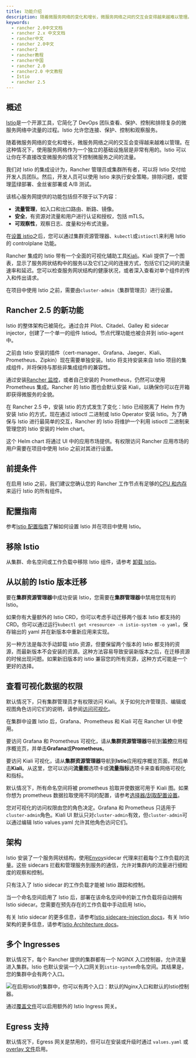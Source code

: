 ```yaml
---
title: 功能介绍
description: 随着微服务网络的变化和增长，微服务网络之间的交互会变得越来越难以管理。在这种情况下，使用服务网格作为一个独立的基础设施层是非常有用的。Istio 可以让你在不直接改变微服务的情况下控制微服务之间的流量。我们对 Istio 的集成设计为，Rancher 管理员或集群所有者，可以将 Istio 交付给开发人员团队。然后，开发人员可以使用 Istio 来执行安全策略，排除问题，或管理蓝绿部署、金丝雀部署或 A/B 测试。
keywords:
  - rancher 2.0中文文档
  - rancher 2.x 中文文档
  - rancher中文
  - rancher 2.0中文
  - rancher2
  - rancher教程
  - rancher中国
  - rancher 2.0
  - rancher2.0 中文教程
  - Istio
  - rancher 2.5
---
```


## 概述

[Istio](https://istio.io/)是一个开源工具，它简化了 DevOps 团队查看、保护、控制和排除复杂的微服务网络中流量的过程。Istio 允许您连接、保护、控制和观察服务。

随着微服务网络的变化和增长，微服务网络之间的交互会变得越来越难以管理。在这种情况下，使用服务网格作为一个独立的基础设施层是非常有用的。Istio 可以让你在不直接改变微服务的情况下控制微服务之间的流量。

我们对 Istio 的集成设计为，Rancher 管理员或集群所有者，可以将 Istio 交付给开发人员团队。然后，开发人员可以使用 Istio 来执行安全策略，排除问题，或管理蓝绿部署、金丝雀部署或 A/B 测试。

该核心服务网提供的功能包括但不限于以下内容：

- **流量管理**，如入口和出口路由、断路、镜像。
- **安全**，有资源对流量和用户进行认证和授权，包括 mTLS。
- **可观察性**，观察日志、度量和分布式流量。

在[设置 istio](/docs/rancher2/istio/2.3.x-2.4.x/setup/_index)之后，您可以通过集群资源管理器、`kubectl`或`istioctl`来利用 Istio 的 controlplane 功能。

Rancher 集成的 Istio 带有一个全面的可视化辅助工具[Kiali](https://www.kiali.io/)。Kiali 提供了一个图表，显示了服务网状结构中的服务以及它们之间的连接方式，包括它们之间的流量速率和延迟。您可以检查服务网状结构的健康状况，或者深入查看对单个组件的传入和传出请求。

在项目中使用 Istio 之前，需要由`cluster-admin`（集群管理员）进行设置。

## Rancher 2.5 的新功能

Istio 的整体架构已被简化。通过合并 Pilot、Citadel、Galley 和 sidecar injector，创建了一个单一的组件 Istiod。节点代理功能也被合并到 istio-agent 中。

之前由 Istio 安装的插件（cert-manager、Grafana、Jaeger、Kiali、Prometheus、Zipkin）现在需要单独安装。Istio 将支持安装来自 Istio 项目的集成组件，并将保持与那些非集成组件的兼容性。

通过安装[Rancher 监控](/docs/rancher2/monitoring-alerting/_index)，或者自己安装的 Prometheus，仍然可以使用 Prometheus 集成。Rancher 的 Istio 图也会默认安装 Kiali，以确保你可以在开箱即获得微服务的全貌。

在 Rancher 2.5 中，安装 Istio 的方式发生了变化：Istio 已经脱离了 Helm 作为安装 Istio 的方式，现在通过 istioctl 二进制或 Istio Operator 安装 Istio。为了确保与 Istio 进行最简单的交互，Rancher 的 Istio 将维护一个利用 istioctl 二进制来管理您的 Istio 安装的 Helm chart。

这个 Helm chart 将通过 UI 中的应用市场提供。有权限访问 Rancher 应用市场的用户需要在项目中使用 Istio 之前对其进行设置。

## 前提条件

在启用 Istio 之前，我们建议您确认您的 Rancher 工作节点有足够的[CPU 和内存](/docs/rancher2/istio/2.3.x-2.4.x/resources/_index)来运行 Istio 的所有组件。

## 配置指南

参考[Istio 配置指南](/docs/rancher2/istio/2.3.x-2.4.x/setup/_index)了解如何设置 Istio 并在项目中使用 Istio。

## 移除 Istio

从集群、命名空间或工作负载中移除 Istio 组件，请参考 [卸载 Istio](/docs/rancher2/istio/2.3.x-2.4.x/disabling-istio/_index)。

## 从以前的 Istio 版本迁移

要在**集群资源管理器**中成功安装 Istio，您需要在**集群管理器**中禁用您现有的 Istio。

如果你有大量额外的 Istio CRD，你可以考虑手动迁移两个版本 Istio 都支持的 CRD。你可以通过运行`kubectl get <resource> -n istio-system -o yaml`，保存输出的 yaml 并在新版本中重新应用来实现。

另一种方法是每次手动卸载 istio 资源，但要保留两个版本的 Istio 都支持的资源，而最新版本不会安装的资源。这种方法容易导致安装新版本之后，在迁移资源的时候出现问题。如果新旧版本的 istio 兼容您的所有资源，这种方式可能是一个更好的选择。

## 查看可视化数据的权限

默认情况下，只有集群管理员才有权限访问 Kiali。关于如何允许管理员、编辑或视图角色访问它们的说明，请参阅[访问可视化](/docs/rancher2/istio/2.3.x-2.4.x/rbac/_index)。

在集群中设置 Istio 后，Grafana、Prometheus 和 Kiali 可在 Rancher UI 中使用。

要访问 Grafana 和 Prometheus 可视化，请从**集群资源管理器**导航到**监控**应用程序概览页，并单击**Grafana**或**Prometheus**。

要访问 Kiali 可视化，请从**集群资源管理器**导航到**Istio**应用程序概览页面，然后单击**Kiali**。从这里，您可以访问**流量图**选项卡或**流量指标**选项卡来查看网络可视化和指标。

默认情况下，所有命名空间将被 prometheus 拾取并使数据可用于 Kiali 图。如果你想为 prometheus 数据拉取使用不同的配置，请参考[选择器/刮取配置设置](/docs/rancher2/istio/2.3.x-2.4.x/setup/enable-istio-in-cluster/_index)。

您对可视化的访问权限由您的角色决定。Grafana 和 Prometheus 只适用于`cluster-admin`角色。Kiali UI 默认只对`cluster-admin`有效，但`cluster-admin`可以通过编辑 Istio values.yaml 允许其他角色访问它们。

## 架构

Istio 安装了一个服务网状结构，使用[Envoy](https://www.envoyproxy.io/docs/envoy/latest/start/start)sidecar 代理来拦截每个工作负载的流量。这些 sidecars 拦截和管理服务到服务的通信，允许对集群内的流量进行细粒度的观察和控制。

只有注入了 Istio sidecar 的工作负载才能被 Istio 跟踪和控制。

当一个命名空间启用了 Istio 后，部署在该命名空间中的新工作负载将自动拥有 Istio sidecar。您需要在预先存在的工作负载中手动启用 Istio。

有关 Istio sidecar 的更多信息，请参考[Istio sidecare-injection docs](https://istio.io/docs/setup/kubernetes/additional-setup/sidecar-injection/)，有关 Istio 架构的更多信息，请参考[Istio Architecture docs](https://istio.io/latest/docs/ops/deployment/architecture/)。

## 多个 Ingresses

默认情况下，每个 Rancher 提供的集群都有一个 NGINX 入口控制器，允许流量进入集群。Istio 也默认安装一个入口网关到`istio-system`命名空间。其结果是，您的集群中会有两个入口。

![在启用Istio的集群中，你可以有两个入口：默认的Nginx入口和默认的Istio控制器。](/img/rancher/istio-ingress.svg)

通过[覆盖文件](/docs/rancher2/istio/2.5/setup/enable-istio-in-cluster/_index)可以启用额外的 Istio Ingress 网关。

## Egress 支持

默认情况下，Egress 网关是禁用的，但可以在安装或升级时通过 `values.yaml` 或[overlay 文件](/docs/rancher2/istio/2.5/setup/enable-istio-in-cluster/_index)启用。
